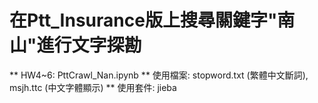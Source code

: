 # 在Ptt_Insurance版上搜尋關鍵字"南山"進行文字探勘
** HW4~6: PttCrawl_Nan.ipynb
** 使用檔案: stopword.txt (繁體中文斷詞), msjh.ttc (中文字體顯示)
** 使用套件: jieba
